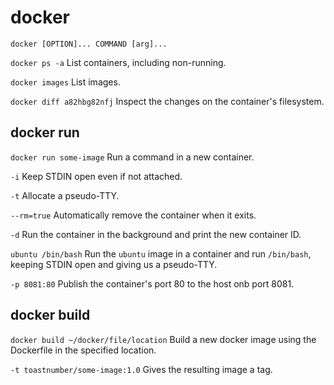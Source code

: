 # docker #

`docker [OPTION]... COMMAND [arg]...`

`docker ps -a`
    List containers, including non-running.

`docker images`
    List images.

`docker diff a82hbg82nfj`
    Inspect the changes on the container's filesystem.

docker run
----------

`docker run some-image`
    Run a command in a new container.

`-i`
    Keep STDIN open even if not attached.

`-t`
    Allocate a pseudo-TTY.

`--rm=true`
    Automatically remove the container when it exits.

`-d`
    Run the container in the background and print the new container ID.

`ubuntu /bin/bash`
    Run the `ubuntu` image in a container and run `/bin/bash`, keeping STDIN open and giving us a pseudo-TTY.

`-p 8081:80`
    Publish the container's port 80 to the host onb port 8081.

docker build
------------

`docker build ~/docker/file/location`
    Build a new docker image using the Dockerfile in the specified location.

`-t toastnumber/some-image:1.0`
    Gives the resulting image a tag.

